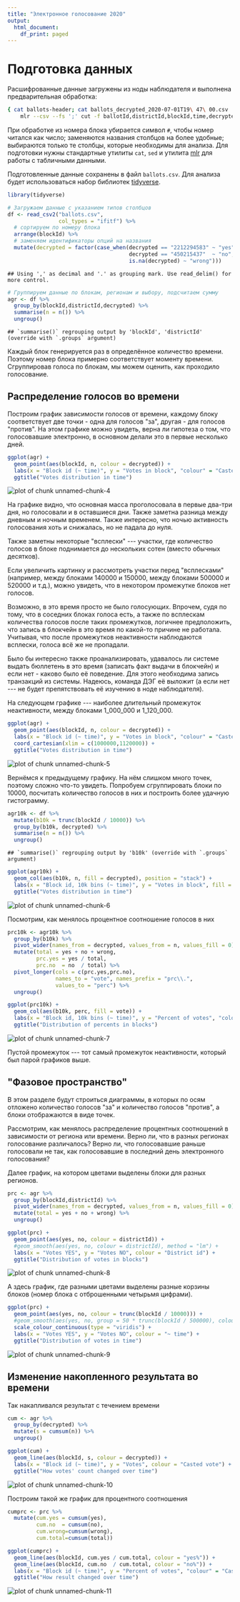 ```yaml
---
title: "Электронное голосование 2020"
output:
  html_document:
    df_print: paged
---
```


# Подготовка данных

Расшифрованные данные загружены из ноды наблюдателя и выполнена предварительная обработка:

```bash
{ cat ballots-header; cat ballots_decrypted_2020-07-01T19\ 47\ 00.csv | sed -n 's/#//g; 2~1p;'; } | \
    mlr --csv --fs ';' cut -f ballotId,districtId,blockId,time,decrypted > ballots.csv
```

При обработке из номера блока убирается символ `#`, чтобы номер читался как число; заменяются названия столбцов на более удобные; выбираются только те столбцы, которые необходимы для анализа. Для подготовки нужны стандартные утилиты `cat`, `sed` и утилита [mlr](https://johnkerl.org/miller/doc/index.html) для работы с табличными данными.

Подготовленные данные сохранены в файл `ballots.csv`. Для анализа будет использоваться набор библиотек [tidyverse](https://tidyverse.org).


```r
library(tidyverse)
```


```r
# Загружаем данные с указанием типов столбцов
df <- read_csv2("ballots.csv",
                col_types = "ifitf") %>%
  # сортируем по номеру блока
  arrange(blockId) %>%
  # заменяем идентификаторы опций на названия
  mutate(decrypted = factor(case_when(decrypted == "2212294583" ~ "yes",
                                      decrypted == "450215437"  ~ "no",
                                      is.na(decrypted) ~ "wrong")))
```

```
## Using ',' as decimal and '.' as grouping mark. Use read_delim() for more control.
```


```r
# Группируем данные по блокам, регионам и выбору, подсчитаем сумму
agr <- df %>%
  group_by(blockId,districtId,decrypted) %>%
  summarise(n = n()) %>%
  ungroup()
```

```
## `summarise()` regrouping output by 'blockId', 'districtId' (override with `.groups` argument)
```

Каждый блок генерируется раз в определённое количество времени. Поэтому номер блока примерно соответствует моменту времени. Сгруппировав голоса по блокам, мы можем оценить, как проходило голосование.

## Распределение голосов во времени

Построим график зависимости голосов от времени, каждому блоку соответствует две точки - одна для голосов "за", другая - для голосов "против". На этом графике можно увидеть, верна ли гипотеза о том, что голосовавшие электронно, в основном делали это в первые несколько дней.


```r
ggplot(agr) +
  geom_point(aes(blockId, n, colour = decrypted)) +
  labs(x = "Block id (~ time)", y = "Votes in block", "colour" = "Casted vote") +
  ggtitle("Votes distribution in time")
```

![plot of chunk unnamed-chunk-4](figure/unnamed-chunk-4-1.png)

На графике видно, что основная масса проголосовала в первые два-три дня, но голосовали и в оставшиеся дни. Также заметна разница между дневным и ночным временем. Также интересно, что ночью активность голосования хоть и снижалась, но не падала до нуля.

Также заметны некоторые "всплески" --- участки, где количество голосов в блоке поднимается до нескольких сотен (вместо обычных десятков).

Если увеличить картинку и рассмотреть участки перед "всплесками" (например, между блоками 140000 и 150000, между блоками 500000 и 520000 и т.д.), можно увидеть, что в некотором промежутке блоков нет голосов. 

Возможно, в это время просто не было голосующих. Впрочем, судя по тому, что в соседних блоках голоса есть, а также по всплескам количества голосов после таких промежутков, логичнее предположить, что запись в блокчейн в это время по какой-то причине не работала. Учитывая, что после промежутков неактивности наблюдаются всплески, голоса всё же не пропадали.

Было бы интересно также проанализировать, удавалось ли системе выдать бюллетень в это время (записать факт выдачи в блокчейн) и если нет - каково было её поведение. Для этого необходима запись транзакций из системы. Надеюсь, команда ДЭГ её выложит (а если нет --- не будет препятствовать её изучению в ноде наблюдателя).

На следующем графике --- наиболее длительный промежуток неактивности, между блоками 1_000_000 и 1_120_000.


```r
ggplot(agr) +
  geom_point(aes(blockId, n, colour = decrypted)) +
  labs(x = "Block id (~ time)", y = "Votes in block", "colour" = "Casted vote") +
  coord_cartesian(xlim = c(1000000,1120000)) +
  ggtitle("Votes distribution in time")
```

![plot of chunk unnamed-chunk-5](figure/unnamed-chunk-5-1.png)

Вернёмся к предыдущему графику. На нём слишком много точек, поэтому сложно что-то увидеть. Попробуем сгруппировать блоки по 10000, посчитать количество голосов в них и построить более удачную гистограмму.


```r
agr10k <- df %>%
  mutate(b10k = trunc(blockId / 10000)) %>%
  group_by(b10k, decrypted) %>%
  summarise(n = n()) %>%
  ungroup()
```

```
## `summarise()` regrouping output by 'b10k' (override with `.groups` argument)
```

```r
ggplot(agr10k) +
  geom_col(aes(b10k, n, fill = decrypted), position = "stack") +
  labs(x = "Block id, 10k bins (~ time)", y = "Votes in block", fill = "Casted vote") +
  ggtitle("Votes distribution in time")
```

![plot of chunk unnamed-chunk-6](figure/unnamed-chunk-6-1.png)

Посмотрим, как менялось процентное соотношение голосов в них


```r
prc10k <- agr10k %>%
  group_by(b10k) %>%
  pivot_wider(names_from = decrypted, values_from = n, values_fill = 0) %>%
  mutate(total = yes + no + wrong,
         prc.yes = yes / total,
         prc.no  = no  / total) %>%
  pivot_longer(cols = c(prc.yes,prc.no),
               names_to = "vote", names_prefix = "prc\\.",
               values_to = "perc") %>%
  ungroup()

ggplot(prc10k) +
  geom_col(aes(b10k, perc, fill = vote)) +
  labs(x = "Block id, 10k bins (~ time)", y = "Percent of votes", "colour" = "Casted vote") +
  ggtitle("Distribution of percents in blocks")
```

![plot of chunk unnamed-chunk-7](figure/unnamed-chunk-7-1.png)

Пустой промежуток --- тот самый промежуток неактивности, который был парой графиков выше.

## "Фазовое пространство"

В этом разделе будут строиться диаграммы, в которых по осям отложено количество голосов "за" и количество голосов "против", а блоки отображаются в виде точек.

Рассмотрим, как менялось распределение процентных соотношений в зависимости от региона или времени. Верно ли, что в разных регионах голосование различалось? Верно ли, что голосовавшие раньше голосовали не так, как голосовавшие в последний день электронного голосования?

Далее график, на котором цветами выделены блоки для разных регионов.


```r
prc <- agr %>%
  group_by(blockId,districtId) %>%
  pivot_wider(names_from = decrypted, values_from = n, values_fill = 0) %>%
  mutate(total = yes + no + wrong) %>%
  ungroup()

ggplot(prc) +
  geom_point(aes(yes, no, colour = districtId)) +
  #geom_smooth(aes(yes, no, colour = districtId), method = "lm") +
  labs(x = "Votes YES", y = "Votes NO", colour = "District id") +
  ggtitle("Distribution of votes in blocks")
```

![plot of chunk unnamed-chunk-8](figure/unnamed-chunk-8-1.png)

А здесь график, где разными цветами выделены разные корзины блоков (номер блока с отброшенными четырьмя цифрами).


```r
ggplot(prc) +
  geom_point(aes(yes, no, colour = trunc(blockId / 10000))) +
  #geom_smooth(aes(yes, no, group = 50 * trunc(blockId / 500000), colour = 50 * trunc(blockId / 500000)), method = "lm") +
  scale_colour_continuous(type = "viridis") +
  labs(x = "Votes YES", y = "Votes NO", colour = "~ time") +
  ggtitle("Distribution of votes in time")
```

![plot of chunk unnamed-chunk-9](figure/unnamed-chunk-9-1.png)

## Изменение накопленного результата во времени

Так накапливался результат с течением времени


```r
cum <- agr %>%
  group_by(decrypted) %>%
  mutate(s = cumsum(n)) %>%
  ungroup()

ggplot(cum) +
  geom_line(aes(blockId, s, colour = decrypted)) +
  labs(x = "Block id (~ time)", y = "Votes", colour = "Casted vote") +
  ggtitle("How votes' count changed over time")
```

![plot of chunk unnamed-chunk-10](figure/unnamed-chunk-10-1.png)

Построим такой же график для процентного соотношения


```r
cumprc <- prc %>%
  mutate(cum.yes = cumsum(yes),
         cum.no  = cumsum(no),
         cum.wrong=cumsum(wrong),
         cum.total=cumsum(total))

ggplot(cumprc) +
  geom_line(aes(blockId, cum.yes / cum.total, colour = "yes%")) +
  geom_line(aes(blockId, cum.no  / cum.total, colour = "no%")) +
  labs(x = "Block id (~ time)", y = "Percent of votes", "colour" = "Casted vote (%)") +
  ggtitle("How result changed over time")
```

![plot of chunk unnamed-chunk-11](figure/unnamed-chunk-11-1.png)

